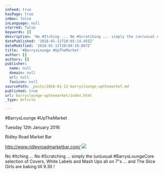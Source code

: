```yaml
---
inFeed: true
hasPage: true
inNav: false
inLanguage: null
starred: false
keywords: []
description: 'No #Itching ... No #Scratching ... simply the (un)usual #BarrysLoungeCore selection of Covers, White Labels and Mash Ups all on 7"s ... and The Slice Girls are baking till 9.30 !'
datePublished: '2016-01-11T20:05:14.455Z'
dateModified: '2016-01-11T20:04:10.807Z'
title: '#BarrysLounge #UpTheMarket'
author: []
authors: []
publisher:
  name: null
  domain: null
  url: null
  favicon: null
sourcePath: _posts/2016-01-11-barryslounge-upthemarket.md
published: true
url: barryslounge-upthemarket/index.html
_type: Article

---
```

\#BarrysLounge \#UpTheMarket

Tuesday 12th January 2016 

Ridley Road Market Bar

http://www.ridleyroadmarketbar.com/
![](https://the-grid-user-content.s3-us-west-2.amazonaws.com/b11bcbad-00e6-407c-aad0-dd4240994b1d.jpg)

No \#Itching ... No \#Scratching ... simply the (un)usual \#BarrysLoungeCore selection of Covers, White Labels and Mash Ups all on 7"s ... and The Slice Girls are baking till 9.30 !